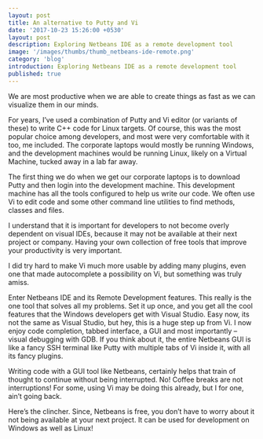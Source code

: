 ```yaml
---
layout: post
title: An alternative to Putty and Vi
date: '2017-10-23 15:26:00 +0530'
layout: post
description: Exploring Netbeans IDE as a remote development tool
image: '/images/thumbs/thumb_netbeans-ide-remote.png'
category: 'blog'
introduction: Exploring Netbeans IDE as a remote development tool
published: true
---
```


We are most productive when we are able to create things as fast as we can visualize them in our minds.

For years, I’ve used a combination of Putty and Vi editor (or variants of these) to write C++ code for Linux targets. Of course, this was the most popular choice among developers, and most were very comfortable with it too, me included. The corporate laptops would mostly be running Windows, and the development machines would be running Linux, likely on a Virtual Machine, tucked away in a lab far away.

The first thing we do when we get our corporate laptops is to download Putty and then login into the development machine. This development machine has all the tools configured to help us write our code. We often use Vi to edit code and some other command line utilities to find methods, classes and files.

I understand that it is important for developers to not become overly dependent on visual IDEs, because it may not be available at their next project or company. Having your own collection of free tools that improve your productivity is very important.

I did try hard to make Vi much more usable by adding many plugins, even one that made autocomplete a possibility on Vi, but something was truly amiss.

Enter Netbeans IDE and its Remote Development features. This really is the one tool that solves all my problems. Set it up once, and you get all the cool features that the Windows developers get with Visual Studio. Easy now, its not the same as Visual Studio, but hey, this is a huge step up from Vi. I now enjoy code completion, tabbed interface, a GUI and most importantly – visual debugging with GDB.  If you think about it, the entire Netbeans GUI is like a fancy SSH terminal like Putty with multiple tabs of Vi inside it, with all its fancy plugins.

Writing code with a GUI tool like Netbeans, certainly helps that train of thought to continue without being interrupted. No! Coffee breaks are not interruptions! For some, using Vi may be doing this already, but I for one, ain’t going back.

Here’s the clincher. Since, Netbeans is free, you don’t have to worry about it not being available at your next project. It can be used for development on Windows as well as Linux!
